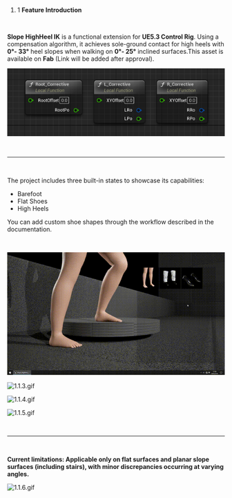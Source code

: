 1.  1 **Feature Introduction**

&nbsp;

**Slope HighHeel IK‌** is a functional extension for **‌UE5.3 Control Rig**‌. Using a ‌compensation algorithm‌, it achieves ‌sole-ground contact‌ for high heels ‌with **0°- 33°** heel slopes‌ when walking on ‌**0°- 25°** inclined surfaces‌.This asset is ‌available on **Fab‌** (Link will be added after approval).

![1.1.1.png](../../_resources/1.1.1.png)

&nbsp;

* * *

&nbsp;

The project includes three built-in states to showcase its capabilities:

- Barefoot
- Flat Shoes
- High Heels

‌You can add custom shoe shapes through the workflow described in the documentation.

&nbsp;

![1.1.2.gif](../../_resources/1.1.2.gif)

![1.1.3.gif](../../_resources/1.1.3.gif)

![1.1.4.gif](../../_resources/1.1.4.gif)

![1.1.5.gif](../../_resources/1.1.5.gif)

&nbsp;

* * *

&nbsp;

**Current limitations: Applicable only on flat surfaces and planar slope surfaces (including stairs), with minor discrepancies occurring at varying angles.**

![1.1.6.gif](../../_resources/1.1.6.gif)

&nbsp;
